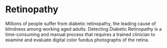 # Retinopathy

Millions of people suffer from diabetic retinopathy, the leading cause of blindness among working aged adults.
Detecting Diabetic Retinopathy is a time-consuming and manual process that requires a trained clinician to examine and evaluate digital color fundus photographs of the retina. 
